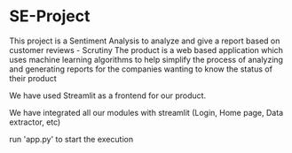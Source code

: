 # SE-Project
This project is a Sentiment Analysis to analyze and give a report based on customer reviews - Scrutiny
The product is a web based application which uses machine learning algorithms to help simplify the process of analyzing and generating reports for the companies wanting to know the status of their product


We have used Streamlit as a frontend for our product.

We have integrated all our modules with streamlit (Login, Home page, Data extractor, etc)

run 'app.py' to start the execution

